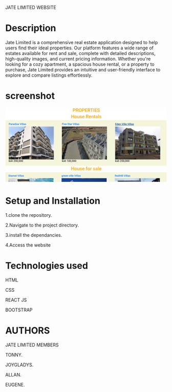 JATE LIMITED WEBSITE

<h1>Description</h1>

<p>Jate Limited is a comprehensive real estate application designed to help users find their ideal properties. Our platform features a wide range of estates available for rent and sale, complete with detailed descriptions, high-quality images, and current pricing information. Whether you're looking for a cozy apartment, a spacious house rental, or a property to purchase, Jate Limited provides an intuitive and user-friendly interface to explore and compare listings effortlessly.</p>

<h1>screenshot</h1>
<img src="src/assets/Screenshot from 2024-05-31 21-35-01.png"/>
<h1>Setup and Installation</h1>

1.clone the repository.

2.Navigate to the project directory.

3.install the dependancies.

4.Access the website

<h1>Technologies used</h1>
HTML

CSS

REACT JS

BOOTSTRAP

<h1>AUTHORS</h1>
 JATE LIMITED MEMBERS

 TONNY.
 
 JOYGLADYS.
 
 ALLAN.
 
 EUGENE.
 
